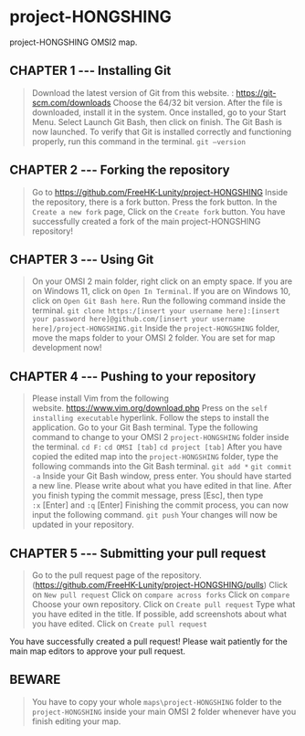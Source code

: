 # project-HONGSHING

project-HONGSHING OMSI2 map.

## CHAPTER 1 --- Installing Git
>
> Download the latest version of Git from this website. : <https://git-scm.com/downloads>
> Choose the 64/32 bit version.
> After the file is downloaded, install it in the system. Once installed, go to your Start Menu.
> Select Launch Git Bash, then click on finish. The Git Bash is now launched.
> To verify that Git is installed correctly and functioning properly, run this command in the terminal.
> `git –version`

## CHAPTER 2 --- Forking the repository
>
> Go to <https://github.com/FreeHK-Lunity/project-HONGSHING>
> Inside the repository, there is a fork button.
> Press the fork button.
> In the `Create a new fork` page, Click on the `Create fork` button.
You have successfully created a fork of the main project-HONGSHING repository!

## CHAPTER 3 --- Using Git
>
> On your OMSI 2 main folder, right click on an empty space.
> If you are on Windows 11, click on `Open In Terminal`.
> If you are on Windows 10, click on `Open Git Bash here`.
> Run the following command inside the terminal.
> `git clone https:/[insert your username here]:[insert your password here]@github.com/[insert your username here]/project-HONGSHING.git`
> Inside the `project-HONGSHING` folder, move the maps folder to your OMSI 2 folder.
You are set for map development now!

## CHAPTER 4 --- Pushing to your repository
>
> Please install Vim from the following website. <https://www.vim.org/download.php>
> Press on the `self installing executable` hyperlink.
> Follow the steps to install the application.
> Go to your Git Bash terminal.
> Type the following command to change to your OMSI 2 `project-HONGSHING` folder inside the terminal.
> ```cd F:```
> ```cd OMSI [tab]```
> ```cd project [tab]```
> After you have copied the edited map into the `project-HONGSHING` folder, type the following commands into the Git Bash terminal.
> ```git add *```
> ```git commit -a```
> Inside your Git Bash window, press enter.
> You should have started a new line.
> Please write about what you have edited in that line.
> After you finish typing the commit message, press [Esc], then type `:x` [Enter] and `:q` [Enter]
> Finishing the commit process, you can now input the following command.
> ```git push```
> Your changes will now be updated in your repository.

## CHAPTER 5 --- Submitting your pull request
>
> Go to the pull request page of the repository.(<https://github.com/FreeHK-Lunity/project-HONGSHING/pulls>)
> Click on `New pull request`
> Click on `compare across forks`
> Click on `compare`
> Choose your own repository.
> Click on `Create pull request`
> Type what you have edited in the title.
> If possible, add screenshots about what you have edited.
> Click on `Create pull request`

You have successfully created a pull request! Please wait patiently for the main map editors to approve your pull request.

## BEWARE
>
> You have to copy your whole `maps\project-HONGSHING` folder to the `project-HONGSHING` inside your main OMSI 2 folder whenever have you finish editing your map.
